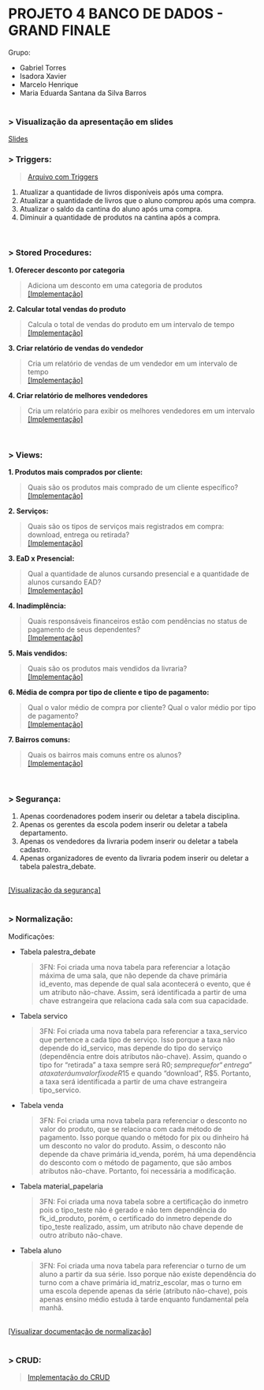 # PROJETO 4 BANCO DE DADOS - GRAND FINALE

Grupo: 
- Gabriel Torres
- Isadora Xavier
- Marcelo Henrique
- Maria Eduarda Santana da Silva Barros
<br/><br/>

### > Visualização da apresentação em slides
<a href = "https://github.com/isadoravrx/proj4_banco_de_dados/blob/main/apresentacao_slide.pdf">Slides</a>
<br/>

### > Triggers:
> <a href = "https://github.com/isadoravrx/proj4_banco_de_dados/blob/main/trigger/triggers.sql">Arquivo com Triggers</a>

1. Atualizar a quantidade de livros disponíveis após uma compra.
2. Atualizar a quantidade de livros que o aluno comprou após uma compra.
3. Atualizar o saldo da cantina do aluno após uma compra.
4. Diminuir a quantidade de produtos na cantina após a compra.
<br/>

### > Stored Procedures:
**1. Oferecer desconto por categoria**
   > Adiciona um desconto em uma categoria de produtos<br/>
   > <a href = "https://github.com/isadoravrx/proj4_banco_de_dados/blob/main/stored_procedures/procedure_1.sql">[Implementação]</a>

**2. Calcular total vendas do produto**
   > Calcula o total de vendas do produto em um intervalo de tempo<br/>
   > <a href = "https://github.com/isadoravrx/proj4_banco_de_dados/blob/main/stored_procedures/procedure_2.sql">[Implementação]</a>

**3. Criar  relatório de vendas do vendedor**
   > Cria um relatório de vendas de um vendedor em um intervalo de tempo<br/>
   > <a href = "https://github.com/isadoravrx/proj4_banco_de_dados/blob/main/stored_procedures/procedure_3.sql">[Implementação]</a>

**4. Criar relatório de melhores vendedores**
   > Cria um relatório para exibir os melhores vendedores em um intervalo<br/>
   > <a href = "https://github.com/isadoravrx/proj4_banco_de_dados/blob/main/stored_procedures/procedure_4.sql">[Implementação]</a>

<br/>

###  > Views:

**1. Produtos mais comprados por cliente:** 
> Quais são os produtos mais comprado de um cliente específico?<br/>
     <a href = "https://github.com/isadoravrx/proj4_banco_de_dados/tree/main/views/view1">[Implementação]</a>

**2. Serviços:** 
> Quais são os tipos de serviços mais registrados em compra: download, entrega ou retirada?<br/>
     <a href = "https://github.com/isadoravrx/proj4_banco_de_dados/tree/main/views/view2">[Implementação]</a>
     
**3. EaD x Presencial:** 
> Qual a quantidade de alunos cursando presencial e a quantidade de alunos cursando EAD?<br/>
     <a href = "https://github.com/isadoravrx/proj4_banco_de_dados/tree/main/views/view3">[Implementação]</a>

**4. Inadimplência:** 
> Quais responsáveis financeiros estão com pendências no status de pagamento de seus dependentes?<br/>
     <a href = "https://github.com/isadoravrx/proj4_banco_de_dados/tree/main/views/view4">[Implementação]</a>

**5. Mais vendidos:** 
> Quais são os produtos mais vendidos da livraria?<br/>
     <a href = "https://github.com/isadoravrx/proj4_banco_de_dados/tree/main/views/view5">[Implementação]</a>

**6. Média de compra por tipo de cliente e tipo de pagamento:** 
> Qual o valor médio de compra por cliente? Qual o valor médio por tipo de pagamento?<br/>
     <a href = "https://github.com/isadoravrx/proj4_banco_de_dados/tree/main/views/view6">[Implementação]</a>

**7. Bairros comuns:** 
> Quais os bairros mais comuns entre os alunos?<br/>
     <a href = "https://github.com/isadoravrx/proj4_banco_de_dados/tree/main/views/view7">[Implementação]</a>

<br/>

###  > Segurança: 
1. Apenas coordenadores podem inserir ou deletar a tabela disciplina.  <br/>
2. Apenas os gerentes da escola podem inserir ou deletar a tabela departamento.  <br/>
3. Apenas os vendedores da livraria podem inserir ou deletar a tabela cadastro.  <br/>
4. Apenas organizadores de evento da livraria podem inserir ou deletar a tabela palestra_debate.  <br/>
  <br/>
<a href = "https://github.com/isadoravrx/proj4_banco_de_dados/blob/main/seguranca/seguranca.sql">[Visualização da segurança]</a>
<br/>
<br/>

### > Normalização:

Modificações:
- Tabela palestra_debate
  > 3FN: Foi criada uma nova tabela para referenciar a lotação máxima de uma sala, que não depende da chave primária
  id_evento, mas depende de qual sala acontecerá o evento, que é um atributo não-chave. Assim, será identificada a
  partir de uma chave estrangeira que relaciona cada sala com sua capacidade.

- Tabela servico
  > 3FN: Foi criada uma nova tabela para referenciar a taxa_servico que pertence a cada tipo de serviço. Isso porque
  a taxa não depende do id_servico, mas depende do tipo do serviço (dependência entre dois atributos não-chave).
  Assim, quando o tipo for “retirada” a taxa sempre será R$0; sempre que for “entrega” a taxa terá um valor fixo de
  R$15 e quando “download”, R$5. Portanto, a taxa será identificada a partir de uma chave estrangeira tipo_servico.

- Tabela venda
  > 3FN: Foi criada uma nova tabela para referenciar o desconto no valor do produto, que se relaciona com cada método de
  pagamento. Isso porque quando o método for pix ou dinheiro há um desconto no valor do produto. Assim, o desconto
  não depende da chave primária id_venda, porém, há uma dependência do desconto com o método de pagamento, que
  são ambos atributos não-chave. Portanto, foi necessária a modificação.
  
- Tabela material_papelaria
  > 3FN: Foi criada uma nova tabela sobre a certificação do inmetro pois o tipo_teste não é gerado e não tem dependência do
  fk_id_produto, porém, o certificado do inmetro depende do tipo_teste realizado, assim, um atributo não chave depende de
  outro atributo não-chave. 
  
- Tabela aluno
  > 3FN: Foi criada uma nova tabela para referenciar o turno de um aluno a partir da sua série. Isso porque não existe dependência
  do turno com a chave primária id_matriz_escolar, mas o turno em uma escola depende apenas da série (atributo não-chave), pois apenas
  ensino médio estuda à tarde enquanto fundamental pela manhã.
<br/>
   <a href = "https://github.com/isadoravrx/proj4_banco_de_dados/blob/main/normalizacao/documentacao_normalizacao.pdf">[Visualizar documentação de normalização]</a>
<br/>
<br/>


### > CRUD:
> <a href = "https://github.com/isadoravrx/proj4_banco_de_dados/tree/main/nest-crud">Implementação do CRUD</a>
<br/>

